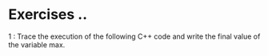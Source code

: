 # Exercises ..

1 : Trace the execution of the following C++ code and write the final value of the variable max.
